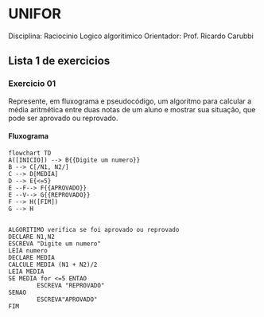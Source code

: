 # UNIFOR
Disciplina: Raciocinio Logico algoritimico
Orientador: Prof. Ricardo Carubbi

## Lista 1 de exercicios

### Exercicio 01
Represente, em fluxograma e pseudocódigo, um algoritmo para calcular a média aritmética entre duas notas de um aluno e mostrar sua situação, que pode ser aprovado ou reprovado.
#### Fluxograma
```mermaid
flowchart TD
A([INICIO]) --> B{{Digite um numero}}
B --> C[/N1, N2/]
C --> D[MEDIA]
D --> E{<=5}
E --F--> F{{APROVADO}}
E --V--> G{{REPROVADO}}
F --> H([FIM])
G --> H
```
```

ALGORITIMO verifica se foi aprovado ou reprovado
DECLARE N1,N2
ESCREVA "Digite um numero"
LEIA numero
DECLARE MEDIA
CALCULE MEDIA (N1 + N2)/2
LEIA MEDIA
SE MEDIA for <=5 ENTAO
		ESCREVA "REPROVADO"
SENAO
		ESCREVA"APROVADO"
FIM
```
